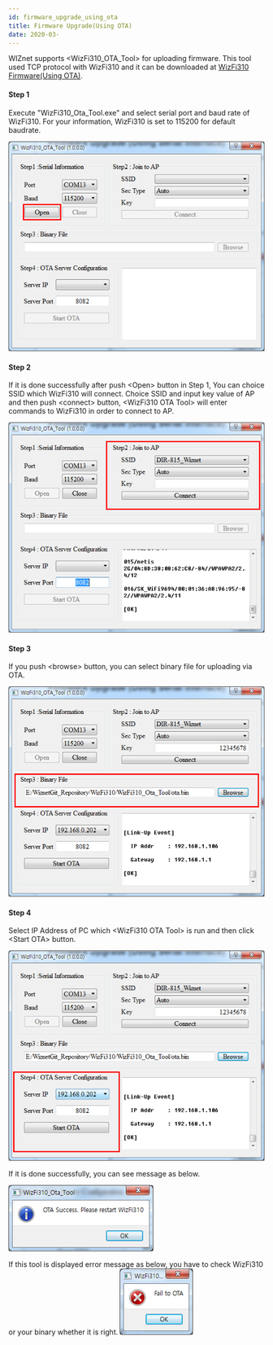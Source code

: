 ```yaml
---
id: firmware_upgrade_using_ota
title: Firmware Upgrade(Using OTA)
date: 2020-03-
---
```


WIZnet supports &#60;WizFi310_OTA_Tool&#62; for uploading firmware. This
tool used TCP protocol with WizFi310 and it can be downloaded at
[WizFi310 Firmware(Using OTA)](./../WizFi310-Firmware-Using-OTA.md).

#### Step 1

Execute "WizFi310_Ota_Tool.exe" and select serial port and baud rate
of WizFi310. For your information, WizFi310 is set to 115200 for default
baudrate.

![](/img/products/wizfi310/wizfi310pg/ota_1.png)

#### Step 2

If it is done successfully after push &#60;Open&#62; button in Step 1, You can
choice SSID which WizFi310 will connect. Choice SSID and input key value
of AP and then push &#60;connect&#62; button, &#60;WizFi310 OTA Tool&#62; will enter
commands to WizFi310 in order to connect to AP.

![](/img/products/wizfi310/wizfi310pg/ota_2.png)

#### Step 3

If you push &#60;browse&#62; button, you can select binary file for uploading
via OTA.

![](/img/products/wizfi310/wizfi310pg/ota_3.png)

#### Step 4

Select IP Address of PC which &#60;WizFi310 OTA Tool&#62; is run and then
click &#60;Start OTA&#62; button.

![](/img/products/wizfi310/wizfi310pg/ota_4.png)

If it is done successfully, you can see message as below.

![](/img/products/wizfi310/wizfi310pg/ota_5.png)

If this tool is displayed error message as below, you have to check
WizFi310 or your binary whether it is right.
![](/img/products/wizfi310/wizfi310pg/ota_6.png)
